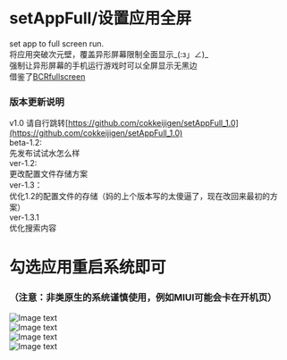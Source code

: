 # setAppFull/设置应用全屏
set app to full screen run.<br>
将应用突破次元壁，覆盖异形屏幕限制全面显示_(:з」∠)_<br>
强制让异形屏幕的手机运行游戏时可以全屏显示无黑边<br>
借鉴了[BCRfullscreen](https://github.com/KitsunePie/BCRfullscreen)<br>
### 版本更新说明<br>
v1.0 请自行跳转[https://github.com/cokkeijigen/setAppFull_1.0](https://github.com/cokkeijigen/setAppFull_1.0)<br>
beta-1.2:<br>
  先发布试试水怎么样<br>
ver-1.2:<br>
  更改配置文件存储方案<br>
ver-1.3：<br>
  优化1.2的配置文件的存储（妈的上个版本写的太傻逼了，现在改回来最初的方案）<br>
ver-1.3.1<br>
  优化搜索内容
<br>
# 勾选应用重启系统即可 <br>
### （注意：非类原生的系统谨慎使用，例如MIUI可能会卡在开机页）<br>
![Image text](https://github.com/cokkeijigen/setAppFull/blob/master/image0.png)<br>
![Image text](https://github.com/cokkeijigen/setAppFull/blob/master/image.png)<br>
![Image text](https://github.com/cokkeijigen/setAppFull/blob/master/image1.png)<br>
![Image text](https://github.com/cokkeijigen/setAppFull/blob/master/image2.png)<br>
